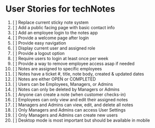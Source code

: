 # User Stories for techNotes

1.  [ ] Replace current sticky note system
2.  [ ] Add a public facing page with basic contact info
3.  [ ] Add an employee login to the notes app
4.  [ ] Provide a welcome page after login
5.  [ ] Provide easy navigation
6.  [ ] Display current user and assigned role
7.  [ ] Provide a logout option
8.  [ ] Require users to login at least once per week
9.  [ ] Provide a way to remove employee access asap if needed
10. [ ] Notes are assigned to specific employees
11. [ ] Notes have a ticket #, title, note body, created & updated dates
12. [ ] Notes are either OPEN or COMPLETED
13. [ ] Users can be Employees, Managers, or Admins
14. [ ] Notes can only be deleted by Managers or Admins
15. [ ] Anyone can create a note (when customer checks-in)
16. [ ] Employees can only view and edit their assigned notes
17. [ ] Managers and Admins can view, edit, and delete all notes
18. [ ] Only Managers and Admins can access User Settings
19. [ ] Only Managers and Admins can create new users
20. [ ] Desktop mode is most important but should be available in mobile
